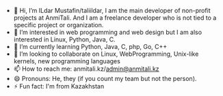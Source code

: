 - 👋 Hi, I’m ILdar Mustafin/taliildar, I am the main developer of non-profit projects at AnmiTali. And I am a freelance developer who is not tied to a specific project or organization.
- 👀 I’m interested in web programming and web design but I am also interested in Linux, Python, Java, C.
- 🌱 I’m currently learning Python, Java, C, php, Go, C++
- 💞️ I’m looking to collaborate on Linux, WebProgramming, Unix-like kernels, new programming languages
- 📫 How to reach me: anmitali.kz/admin@anmitali.kz
- 😄 Pronouns: He, they (if you count my team but not the person).
- ⚡ Fun fact: I'm from Kazakhstan
